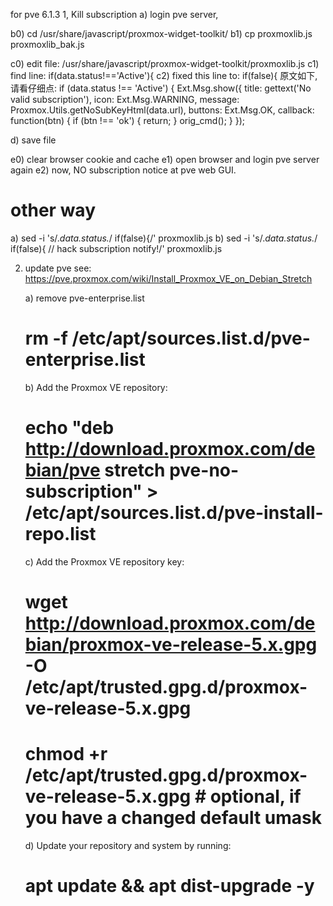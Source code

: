 

for pve 6.1.3
1, Kill subscription
   a) login pve server, 
   
   b0) cd /usr/share/javascript/proxmox-widget-toolkit/
   b1) cp proxmoxlib.js proxmoxlib_bak.js
   
   c0) edit file: /usr/share/javascript/proxmox-widget-toolkit/proxmoxlib.js
   c1) find line:  if(data.status!=='Active'){
   c2) fixed this line to:  if(false){
       原文如下,请看仔细点:
                    if (data.status !== 'Active') {
                    Ext.Msg.show({
                        title: gettext('No valid subscription'),
                        icon: Ext.Msg.WARNING,
                        message: Proxmox.Utils.getNoSubKeyHtml(data.url),
                        buttons: Ext.Msg.OK,
                        callback: function(btn) {
                            if (btn !== 'ok') {
                                return;
                            }
                            orig_cmd();
                        }
                    });

   
   d) save file
   
   e0) clear browser cookie and cache
   e1) open browser and login pve server again
   e2) now, NO subscription notice at pve web GUI.
   
   # other way
   a) sed -i 's/.*data.status.*/                if(false){/' proxmoxlib.js
   b) sed -i 's/.*data.status.*/ if(false){  \/\/ hack subscription notify!/' proxmoxlib.js
   
2) update pve
  see: https://pve.proxmox.com/wiki/Install_Proxmox_VE_on_Debian_Stretch
  
   a) remove pve-enterprise.list
   #  rm -f  /etc/apt/sources.list.d/pve-enterprise.list
   
   b) Add the Proxmox VE repository:
   #  echo "deb http://download.proxmox.com/debian/pve stretch pve-no-subscription" > /etc/apt/sources.list.d/pve-install-repo.list
   
   c) Add the Proxmox VE repository key: 
   # wget http://download.proxmox.com/debian/proxmox-ve-release-5.x.gpg -O /etc/apt/trusted.gpg.d/proxmox-ve-release-5.x.gpg
   # chmod +r /etc/apt/trusted.gpg.d/proxmox-ve-release-5.x.gpg  # optional, if you have a changed default umask
   
   d) Update your repository and system by running:
    # apt update && apt dist-upgrade -y

